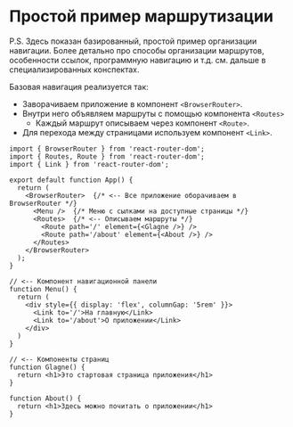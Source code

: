 

# Простой пример маршрутизации

P.S. Здесь показан базированный, простой пример организации навигации. Более детально про способы организации маршрутов, особенности ссылок, программную навигацию и т.д. см. дальше в специализированных конспектах.

Базовая навигация реализуется так:

* Заворачиваем приложение в компонент `<BrowserRouter>`.
* Внутри него объявляем маршруты с помощью компонента `<Routes>`
  * Каждый маршрут описываем через компонент `<Route>`.
* Для перехода между страницами используем компонент `<Link>`.

```react
import { BrowserRouter } from 'react-router-dom';
import { Routes, Route } from 'react-router-dom';
import { Link } from 'react-router-dom';

export default function App() {
  return (
    <BrowserRouter>  {/* <-- Все приложение оборачиваем в BrowserRouter */}
      <Menu />  {/* Меню с сылками на доступные страницы */}
      <Routes>  {/* <-- Описываем маршруты */}
        <Route path='/' element={<Glagne />} />
        <Route path='/about' element={<About />} />
      </Routes>
    </BrowserRouter>
  );
}

// <-- Компонент навигационной панели
function Menu() {
  return (
    <div style={{ display: 'flex', columnGap: '5rem' }}>
      <Link to='/'>На главную</Link>
      <Link to='/about'>О приложении</Link>
    </div>
  )
}

// <-- Компоненты страниц
function Glagne() {
  return <h1>Это стартовая страница приложения</h1>
}

function About() {
  return <h1>Здесь можно почитать о приложении</h1>
}
```

